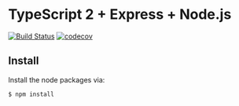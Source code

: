 # TypeScript 2 + Express + Node.js

[![Build Status](https://travis-ci.org/JTongay/typescript-express-api-template.svg?branch=master)](https://travis-ci.org/JTongay/typescript-express-api-template)
[![codecov](https://codecov.io/gh/JTongay/typescript-express-api-template/branch/master/graph/badge.svg)](https://codecov.io/gh/JTongay/typescript-express-api-template)

## Install

Install the node packages via:

`$ npm install`

